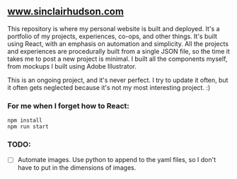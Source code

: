 ## www.sinclairhudson.com

This repository is where my personal website is built and deployed.
It's a portfolio of my projects, experiences, co-ops, and other things.
It's built using React, with an emphasis on automation and simplicity.
All the projects and experiences are procedurally built from a single JSON file, so the time it takes me to post a new project is minimal.
I built all the components myself, from mockups I built using Adobe Illustrator.

This is an ongoing project, and it's never perfect. I try to update it often, but it often gets neglected because it's not my most interesting project. :)

### For me when I forget how to React:
```
npm install
npm run start
```

### TODO:
- [ ] Automate images. Use python to append to the yaml files, so I don't have to put in the dimensions of images.
